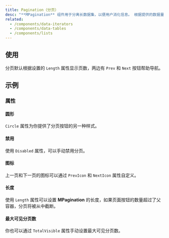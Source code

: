 ```yaml
---
title: Pagination（分页）
desc: "**MPagination** 组件用于分离长数据集，以便用户消化信息。 根据提供的数据量，分页组件将自动缩放。 要维护当前页面，只需提供 Value 属性。"
related:
  - /components/data-iterators
  - /components/data-tables
  - /components/lists
---
```


## 使用

分页默认根据设置的 `Length` 属性显示页数，两边有 `Prev` 和 `Next` 按钮帮助导航。

<pagination-usage></pagination-usage>

## 示例

### 属性

#### 圆形

`Circle` 属性为你提供了分页按钮的另一种样式。

<example file="" />

#### 禁用

使用 `Disabled` 属性，可以手动禁用分页。

<example file="" />

#### 图标

上一页和下一页的图标可以通过 `PrevIcon` 和 `NextIcon` 属性自定义。

<example file="" />

#### 长度

使用 `Length` 属性可以设置 **MPagination** 的长度，如果页面按钮的数量超过了父容器，分页将被从中截断。

<example file="" />

#### 最大可见分页数

你也可以通过 `TotalVisible` 属性手动设置最大可见分页数。

<example file="" />